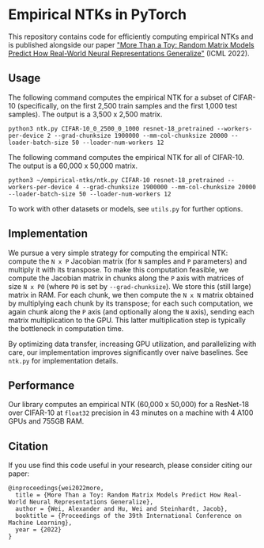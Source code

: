 # Empirical NTKs in PyTorch

This repository contains code for efficiently computing empirical NTKs and is published alongside our paper ["More Than a Toy: Random Matrix Models Predict How Real-World Neural Representations Generalize"](https://arxiv.org/abs/2203.06176) (ICML 2022).

## Usage

The following command computes the empirical NTK for a subset of CIFAR-10 (specifically, on the first 2,500 train samples and the first 1,000 test samples). The output is a 3,500 x 2,500 matrix.
```
python3 ntk.py CIFAR-10_0_2500_0_1000 resnet-18_pretrained --workers-per-device 2 --grad-chunksize 1900000 --mm-col-chunksize 20000 --loader-batch-size 50 --loader-num-workers 12
```

The following command computes the empirical NTK for all of CIFAR-10. The output is a 60,000 x 50,000 matrix.
```
python3 ~/empirical-ntks/ntk.py CIFAR-10 resnet-18_pretrained --workers-per-device 4 --grad-chunksize 1900000 --mm-col-chunksize 20000 --loader-batch-size 50 --loader-num-workers 12
```

To work with other datasets or models, see `utils.py` for further options.


## Implementation

We pursue a very simple strategy for computing the empirical NTK: compute the `N x P` Jacobian matrix (for `N` samples and `P` parameters) and multiply it with its transpose. To make this computation feasible, we compute the Jacobian matrix in chunks along the `P` axis with matrices of size `N x P0` (where `P0` is set by `--grad-chunksize`). We store this (still large) matrix in RAM. For each chunk, we then compute the `N x N` matrix obtained by multiplying each chunk by its transpose; for each such computation, we again chunk along the `P` axis (and optionally along the `N` axis), sending each matrix multiplication to the GPU. This latter multiplication step is typically the bottleneck in computation time.

By optimizing data transfer, increasing GPU utilization, and parallelizing with care, our implementation improves significantly over naive baselines. See `ntk.py` for implementation details.

## Performance

Our library computes an empirical NTK (60,000 x 50,000) for a ResNet-18 over CIFAR-10 at `float32` precision in 43 minutes on a machine with 4 A100 GPUs and 755GB RAM.

## Citation

If you use find this code useful in your research, please consider citing our paper:
```
@inproceedings{wei2022more,
  title = {More Than a Toy: Random Matrix Models Predict How Real-World Neural Representations Generalize},
  author = {Wei, Alexander and Hu, Wei and Steinhardt, Jacob},
  booktitle = {Proceedings of the 39th International Conference on Machine Learning},
  year = {2022}
}
```
